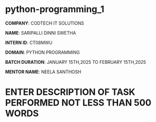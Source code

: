 # python-programming_1

**COMPANY**: CODTECH IT SOLUTIONS

**NAME**: SARIPALLI DINNI SWETHA

**INTERN ID**: CT08MWU

**DOMAIN**: PYTHON PROGRAMMING

**BATCH DURATION**: JANUARY 15TH,2025 TO FEBRUARY 15TH,2025

**MENTOR NAME**: NEELA SANTHOSH

# ENTER DESCRIPTION OF TASK PERFORMED NOT LESS THAN 500 WORDS
